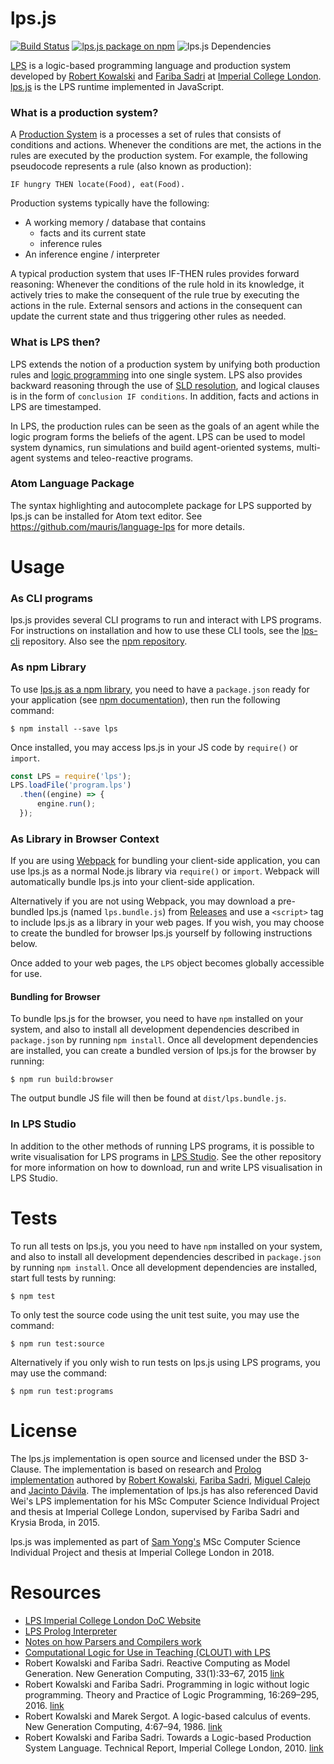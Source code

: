 # lps.js
[![Build Status](https://travis-ci.com/mauris/lps.js.svg?token=nG8zWvvk7DtqtXkE8Tff&branch=master)](https://travis-ci.com/mauris/lps.js) [![lps.js package on npm](https://img.shields.io/npm/v/lps.svg)](https://npmjs.com/package/lps) ![lps.js Dependencies](https://img.shields.io/david/mauris/lps.js.svg)

[LPS](http://lps.doc.ic.ac.uk/) is a logic-based programming language and production system developed by [Robert Kowalski](https://www.doc.ic.ac.uk/~rak/) and [Fariba Sadri](https://www.doc.ic.ac.uk/~fs/) at [Imperial College London](https://www.imperial.ac.uk/). [lps.js](https://github.com/mauris/lps.js) is the LPS runtime implemented in JavaScript.

### What is a production system?

A [Production System](https://en.wikipedia.org/wiki/Production_system_(computer_science)) is a processes a set of rules that consists of conditions and actions. Whenever the conditions are met, the actions in the rules are executed by the production system. For example, the following pseudocode represents a rule (also known as production):

    IF hungry THEN locate(Food), eat(Food).

Production systems typically have the following:

- A working memory / database that contains
	- facts and its current state
	- inference rules
- An inference engine / interpreter

A typical production system that uses IF-THEN rules provides forward reasoning: Whenever the conditions of the rule hold in its knowledge, it actively tries to make the consequent of the rule true by executing the actions in the rule. External sensors and actions in the consequent can update the current state and thus triggering other rules as needed.

### What is LPS then?

LPS extends the notion of a production system by unifying both production rules and [logic programming](https://en.wikipedia.org/wiki/Logic_programming) into one single system. LPS also provides backward reasoning through the use of [SLD resolution](https://en.wikipedia.org/wiki/SLD_resolution), and logical clauses is in the form of `conclusion IF conditions`. In addition, facts and actions in LPS are timestamped. 

In LPS, the production rules can be seen as the goals of an agent while the logic program forms the beliefs of the agent. LPS can be used to model system dynamics, run simulations and build agent-oriented systems, multi-agent systems and teleo-reactive programs. 

### Atom Language Package

The syntax highlighting and autocomplete package for LPS supported by lps.js can be installed for Atom text editor. See https://github.com/mauris/language-lps for more details.

# Usage

### As CLI programs
lps.js provides several CLI programs to run and interact with LPS programs. For instructions on installation and how to use these CLI tools, see the [lps-cli](https://github.com/mauris/lps-cli) repository. Also see the [npm repository](https://www.npmjs.com/package/lps-cli).

### As npm Library
To use [lps.js as a npm library](npmjs.com/package/lps), you need to have a `package.json` ready for your application (see [npm documentation](https://docs.npmjs.com/getting-started/using-a-package.json)), then run the following command:

    $ npm install --save lps
    
Once installed, you may access lps.js in your JS code by `require()` or `import`. 

````javascript
const LPS = require('lps');
LPS.loadFile('program.lps')
  .then((engine) => {
      engine.run();
  });
````

### As Library in Browser Context
If you are using [Webpack](https://webpack.js.org/) for bundling your client-side application, you can use lps.js as a normal Node.js library via `require()` or `import`. Webpack will automatically bundle lps.js into your client-side application.

Alternatively if you are not using Webpack, you may download a pre-bundled lps.js (named `lps.bundle.js`) from [Releases](https://github.com/mauris/lps.js/releases) and use a `<script>` tag to include lps.js as a library in your web pages. If you wish, you may choose to create the bundled for browser lps.js yourself by following instructions below.

Once added to your web pages, the `LPS` object becomes globally accessible for use.

#### Bundling for Browser

To bundle lps.js for the browser, you need to have `npm` installed on your system, and also to install all development dependencies described in `package.json` by running `npm install`. Once all development dependencies are installed, you can create a bundled version of lps.js for the browser by running:

    $ npm run build:browser

The output bundle JS file will then be found at `dist/lps.bundle.js`.

### In LPS Studio

In addition to the other methods of running LPS programs, it is possible to write visualisation for LPS programs in [LPS Studio](https://github.com/mauris/lps-studio). See the other repository for more information on how to download, run and write LPS visualisation in LPS Studio.


# Tests

To run all tests on lps.js, you you need to have `npm` installed on your system, and also to install all development dependencies described in `package.json` by running `npm install`. Once all development dependencies are installed, start full tests by running:

    $ npm test
    
To only test the source code using the unit test suite, you may use the command:

	$ npm run test:source
    
Alternatively if you only wish to run tests on lps.js using LPS programs, you may use the command:

    $ npm run test:programs

# License

The lps.js implementation is open source and licensed under the BSD 3-Clause. The implementation is based on research and [Prolog implementation](https://bitbucket.org/lpsmasters/lps_corner) authored by [Robert Kowalski](https://www.doc.ic.ac.uk/~rak/), [Fariba Sadri](https://www.doc.ic.ac.uk/~fs/), [Miguel Calejo](http://calejo.com/) and [Jacinto Dávila](http://webdelprofesor.ula.ve/ingenieria/jacinto). The implementation of lps.js has also referenced David Wei's LPS implementation for his MSc Computer Science Individual Project and thesis at Imperial College London, supervised by Fariba Sadri and Krysia Broda, in 2015.

lps.js was implemented as part of [Sam Yong's](http://mauris.sg) MSc Computer Science Individual Project and thesis at Imperial College London in 2018.

# Resources

- [LPS Imperial College London DoC Website](http://lps.doc.ic.ac.uk/)
- [LPS Prolog Interpreter](https://bitbucket.org/lpsmasters/lps_corner)
- [Notes on how Parsers and Compilers work](http://parsingintro.sourceforge.net)
- [Computational Logic for Use in Teaching (CLOUT) with LPS](https://www.doc.ic.ac.uk/~rak/papers/LPS%20with%20CLOUT.pdf)
- Robert Kowalski and Fariba Sadri. Reactive Computing as Model Generation. New Generation Computing, 33(1):33–67, 2015 [link](http://www.doc.ic.ac.uk/~rak/papers/LPS%20revision.pdf)
- Robert Kowalski and Fariba Sadri. Programming in logic without logic programming. Theory and Practice of Logic Programming, 16:269–295, 2016. [link](http://www.doc.ic.ac.uk/~rak/papers/KELPS%202015.pdf)
- Robert Kowalski and Marek Sergot. A logic-based calculus of events. New Generation Computing, 4:67–94, 1986. [link](https://www.doc.ic.ac.uk/~rak/papers/event%20calculus.pdf)
- Robert Kowalski and Fariba Sadri. Towards a Logic-based Production System Language. Technical Report, Imperial College London, 2010. [link](https://www.doc.ic.ac.uk/~rak/papers/LPS.pdf)
